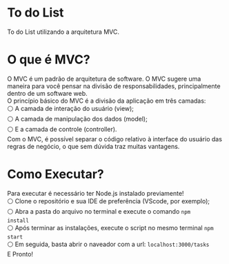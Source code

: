 # To do List
To do List utilizando a arquitetura MVC.
# O que é MVC?
O MVC é um padrão de arquitetura de software. O MVC sugere uma maneira para você pensar na divisão de responsabilidades, principalmente dentro de um software web.<br>
O princípio básico do MVC é a divisão da aplicação em três camadas: <br>
⚪ A camada de interação do usuário (view); <br>
⚪ A camada de manipulação dos dados (model); <br>
⚪ E a camada de controle (controller).<br>
Com o MVC, é possível separar o código relativo à interface do usuário das regras de negócio, o que sem dúvida traz muitas vantagens.
# Como Executar?
Para executar é necessário ter Node.js instalado previamente! <br>
⚪ Clone o repositório e sua IDE de preferência (VScode, por exemplo); <br>
⚪ Abra a pasta do arquivo no terminal e execute o comando <code>npm install</code> <br>
⚪ Após terminar as instalações, execute o script no mesmo terminal <code>npm start</code> <br>
⚪ Em seguida, basta abrir o naveador com a url: <code>localhost:3000/tasks</code> <br>
E Pronto!
